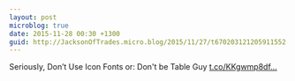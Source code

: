 ```yaml
---
layout: post
microblog: true
date: 2015-11-28 00:30 +1300
guid: http://JacksonOfTrades.micro.blog/2015/11/27/t670203121205911552.html
---
```

Seriously, Don’t Use Icon Fonts or: Don't be Table Guy [t.co/KKgwmp8df...](https://t.co/KKgwmp8dfh)
